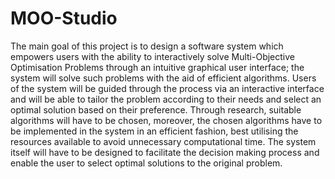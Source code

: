 # MOO-Studio
The main goal of this project is to design a software system which empowers users with the ability to interactively solve Multi-Objective Optimisation Problems through an intuitive graphical user interface; the system will solve such problems with the aid of efficient algorithms. Users of the system will be guided through the process via an interactive interface and will be able to tailor the problem according to their needs and select an optimal solution based on their preference.
Through research, suitable algorithms will have to be chosen, moreover, the chosen algorithms have to be implemented in the system in an efficient fashion, best utilising the resources available to avoid unnecessary computational time. The system itself will have to be designed to facilitate the decision making process and enable the user to select optimal solutions to the original problem.
